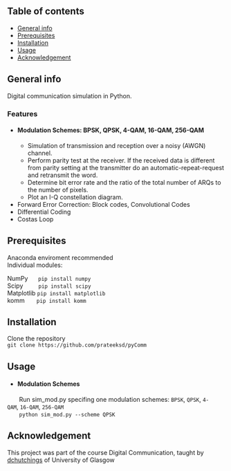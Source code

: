 ## Table of contents
* [General info](#general-info)
* [Prerequisites](#prerequisites)
* [Installation](#installation)
* [Usage](#usage)
* [Acknowledgement](#acknowledgement)

## General info
Digital communication simulation in Python.

### Features
* #### Modulation Schemes: BPSK, QPSK, 4-QAM, 16-QAM, 256-QAM
  * Simulation of transmission and reception over a noisy (AWGN) channel.
  * Perform parity test at the receiver. If the received data is different from parity setting at the transmitter do an automatic-repeat-request and retransmit the word.
  * Determine bit error rate and the ratio of the total number of ARQs to the number of pixels.
  * Plot an I-Q constellation diagram.
* Forward Error Correction: Block codes, Convolutional Codes
* Differential Coding
* Costas Loop

## Prerequisites
Anaconda enviroment recommended
<br />
Individual modules:

NumPy      `pip install numpy`<br />
Scipy         `pip install scipy`<br />
Matplotlib `pip install matplotlib`<br />
komm       `pip install komm`

## Installation
Clone the repository
<br />
`git clone https://github.com/prateeksd/pyComm`

## Usage
* #### Modulation Schemes
       Run sim_mod.py specifing one modulation schemes: `BPSK`, `QPSK`, `4-QAM`, `16-QAM`, `256-QAM`
       <br />
       `python sim_mod.py --scheme QPSK`

## Acknowledgement
This project was part of the course Digital Communication, taught by [dchutchings](https://github.com/dchutchings) of University of Glasgow
